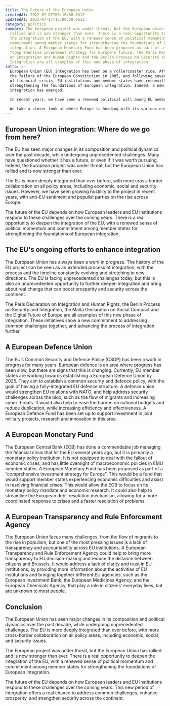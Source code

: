 ```yaml
---
title: The Future of the European Union
createdAt: 2022-07-07T06:16:50.531Z
updatedAt: 2022-07-17T15:00:29.663Z
category: politics
summary: The European project was under threat, but the European Union has
  rallied and is now stronger than ever. There is a real opportunity to deepen
  the integration of the EU, with a renewed sense of political momentum and
  commitment among member states for strengthening the foundations of European
  integration. A European Monetary Fund has been proposed as part of a
  “comprehensive investment strategy for Europe’s future. The Paris Declaration
  on Integration and Human Rights and the Berlin Process on Security and
  Integration are all examples of this new phase of integration.
intro: >-
  European Union (EU) integration has been on a rollercoaster ride. After
  the failure of the European Constitution in 2005, and following several years
  of financial crisis, EU institutions and member states have recommitted to
  strengthening the foundations of European integration. Indeed, a new wave of
  integration has emerged.

  In recent years, we have seen a renewed political will among EU member states to tackle common challenges together and further strengthen the European Union. The Paris Declaration on Integration and Human Rights; the Berlin Process on Security and Integration; the Malta Declaration on Social Compact and the Digital Future of Europe are all examples of this new phase of integration.

  We take a closer look at where Europe is heading with its various endeavours towards greater unity.
---
```


## European Union integration: Where do we go from here?

The EU has seen major changes in its composition and political dynamics over the past decade, while undergoing unprecedented challenges. Many have questioned whether it has a future, or even if it was worth pursuing. Indeed, the European project was under threat, but the European Union has rallied and is now stronger than ever.

The EU is more deeply integrated than ever before, with more cross-border collaboration on all policy areas, including economic, social and security issues. However, we have seen growing hostility to the project in recent years, with anti-EU sentiment and populist parties on the rise across Europe.

The future of the EU depends on how European leaders and EU institutions respond to these challenges over the coming years. There is a real opportunity to deepen the integration of the EU, with a renewed sense of political momentum and commitment among member states for strengthening the foundations of European integration.

## The EU's ongoing efforts to enhance integration

The European Union has always been a work in progress. The history of the EU project can be seen as an extended process of integration, with the process and the timeline constantly evolving and stretching in new directions.
The EU is facing unprecedented challenges today, but this is also an unprecedented opportunity to further deepen integration and bring about real change that can boost prosperity and security across the continent.

The Paris Declaration on Integration and Human Rights, the Berlin Process on Security and Integration, the Malta Declaration on Social Compact and the Digital Future of Europe are all examples of this new phase of integration. These initiatives show a new commitment to addressing common challenges together, and advancing the process of integration further.

## A European Defence Union

The EU’s Common Security and Defence Policy (CSDP) has been a work in progress for many years. European defence is an area where progress has been slow, but there are signs that this is changing.
Currently, EU member states are working towards establishing a European Defence Union by 2025. They aim to establish a common security and defence policy, with the goal of having a fully-integrated EU defence structure.
A defence union would strengthen EU relations with NATO, and help address security challenges across the bloc, such as the flow of migrants and increasing cyber threats. It would also help to ease the burden on national budgets and reduce duplication, while increasing efficiency and effectiveness.
A European Defence Fund has been set up to support investment in joint military projects, research and innovation in this area.

## A European Monetary Fund

The European Central Bank (ECB) has done a commendable job managing the financial crisis that hit the EU several years ago, but it is primarily a monetary policy institution. It is not equipped to deal with the fallout of economic crises, and has little oversight of macroeconomic policies in EMU member states.
A European Monetary Fund has been proposed as part of a “comprehensive investment strategy for Europe”. This would be a fund that would support member states experiencing economic difficulties and assist in resolving financial crises.
This would allow the ECB to focus on its monetary policy mandate and economic research. It could also help to streamline the European debt-resolution mechanism, allowing for a more coordinated response to crises and a faster resolution of problems.

## A European Transparency and Rule Enforcement Agency

The European Union faces many challenges, from the flow of migrants to the rise in populism, but one of the most pressing issues is a lack of transparency and accountability across EU institutions.
A European Transparency and Rule Enforcement Agency could help to bring more transparency to EU decision-making and reduce the distance between citizens and Brussels.
It would address a lack of clarity and trust in EU institutions, by providing more information about the activities of EU institutions and bringing together different EU agencies, such as the European Investment Bank, the European Medicines Agency, and the European Chemicals Agency, that play a role in citizens’ everyday lives, but are unknown to most people.

## Conclusion

The European Union has seen major changes in its composition and political dynamics over the past decade, while undergoing unprecedented challenges. The EU is more deeply integrated than ever before, with more cross-border collaboration on all policy areas, including economic, social, and security issues.

The European project was under threat, but the European Union has rallied and is now stronger than ever. There is a real opportunity to deepen the integration of the EU, with a renewed sense of political momentum and commitment among member states for strengthening the foundations of European integration.

The future of the EU depends on how European leaders and EU institutions respond to these challenges over the coming years. This new period of integration offers a real chance to address common challenges, enhance prosperity, and strengthen security across the continent.
